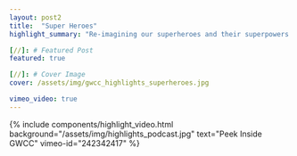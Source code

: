 ```yaml
---
layout: post2
title:  "Super Heroes"
highlight_summary: "Re-imagining our superheroes and their superpowers in the Greenmount West Community.  Premiering at GW Lit Relays coming April 2018!"

[//]: # Featured Post
featured: true

[//]: # Cover Image
cover: /assets/img/gwcc_highlights_superheroes.jpg

vimeo_video: true
---
```


{% include components/highlight_video.html
    background="/assets/img/highlights_podcast.jpg"
    text="Peek Inside GWCC"
    vimeo-id="242342417"
%}

